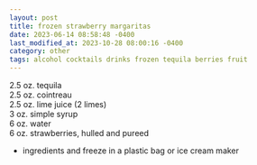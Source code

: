 ```yaml
---
layout: post
title: frozen strawberry margaritas
date: 2023-06-14 08:58:48 -0400
last_modified_at: 2023-10-28 08:00:16 -0400
category: other
tags: alcohol cocktails drinks frozen tequila berries fruit
---
```


2.5 oz. tequila  
2.5 oz. cointreau  
2.5 oz. lime juice (2 limes)  
3 oz. simple syrup  
6 oz. water  
6 oz. strawberries, hulled and pureed  
* ingredients and freeze in a plastic bag or ice cream maker
